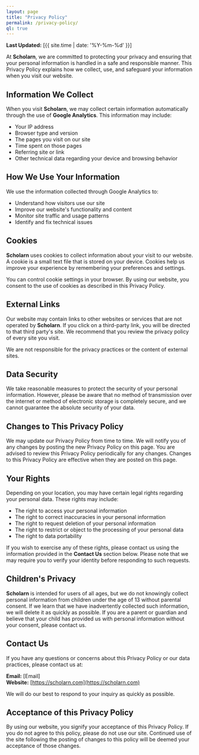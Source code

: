 ```yaml
---
layout: page
title: "Privacy Policy"
permalink: /privacy-policy/
ql: true
---
```


**Last Updated:** [{{ site.time | date: '%Y-%m-%d' }}]

At **Scholarn**, we are committed to protecting your privacy and ensuring that your personal information is handled in a safe and responsible manner. This Privacy Policy explains how we collect, use, and safeguard your information when you visit our website.

## Information We Collect

When you visit **Scholarn**, we may collect certain information automatically through the use of **Google Analytics**. This information may include:
- Your IP address
- Browser type and version
- The pages you visit on our site
- Time spent on those pages
- Referring site or link
- Other technical data regarding your device and browsing behavior

## How We Use Your Information

We use the information collected through Google Analytics to:
- Understand how visitors use our site
- Improve our website's functionality and content
- Monitor site traffic and usage patterns
- Identify and fix technical issues

## Cookies

**Scholarn** uses cookies to collect information about your visit to our website. A cookie is a small text file that is stored on your device. Cookies help us improve your experience by remembering your preferences and settings.

You can control cookie settings in your browser. By using our website, you consent to the use of cookies as described in this Privacy Policy.

## External Links

Our website may contain links to other websites or services that are not operated by **Scholarn**. If you click on a third-party link, you will be directed to that third party's site. We recommend that you review the privacy policy of every site you visit.

We are not responsible for the privacy practices or the content of external sites.

## Data Security

We take reasonable measures to protect the security of your personal information. However, please be aware that no method of transmission over the internet or method of electronic storage is completely secure, and we cannot guarantee the absolute security of your data.

## Changes to This Privacy Policy

We may update our Privacy Policy from time to time. We will notify you of any changes by posting the new Privacy Policy on this page. You are advised to review this Privacy Policy periodically for any changes. Changes to this Privacy Policy are effective when they are posted on this page.

## Your Rights

Depending on your location, you may have certain legal rights regarding your personal data. These rights may include:
- The right to access your personal information
- The right to correct inaccuracies in your personal information
- The right to request deletion of your personal information
- The right to restrict or object to the processing of your personal data
- The right to data portability

If you wish to exercise any of these rights, please contact us using the information provided in the **Contact Us** section below. Please note that we may require you to verify your identity before responding to such requests.

## Children's Privacy

**Scholarn** is intended for users of all ages, but we do not knowingly collect personal information from children under the age of 13 without parental consent. If we learn that we have inadvertently collected such information, we will delete it as quickly as possible. If you are a parent or guardian and believe that your child has provided us with personal information without your consent, please contact us.

## Contact Us

If you have any questions or concerns about this Privacy Policy or our data practices, please contact us at:

**Email:** [Email]  
**Website:** [https://scholarn.com](https://scholarn.com)

We will do our best to respond to your inquiry as quickly as possible.

## Acceptance of this Privacy Policy

By using our website, you signify your acceptance of this Privacy Policy. If you do not agree to this policy, please do not use our site. Continued use of the site following the posting of changes to this policy will be deemed your acceptance of those changes.
